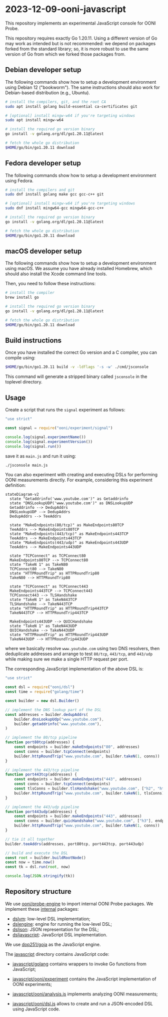 # 2023-12-09-ooni-javascript

This repository implements an experimental JavaScript console for OONI Probe.

This repository requires exactly Go 1.20.11. Using a different version of Go may work
as intended but is not recommended: we depend on packages forked from the standard library; so, it
is more robust to use the same version of Go from which we forked those packages from.

## Debian developer setup

The following commands show how to setup a development environment using Debian 12 ("bookworm"). The
same instructions should also work for Debian-based distribution (e.g., Ubuntu).

```bash
# install the compilers, git, and the root CA
sudo apt install golang build-essential ca-certificates git

# [optional] install mingw-w64 if you're targeting windows
sudo apt install mingw-w64

# install the required go version binary
go install -v golang.org/dl/go1.20.11@latest

# fetch the whole go distribution
$HOME/go/bin/go1.20.11 download
```

## Fedora developer setup

The following commands show how to setup a development environment using Fedora.

```bash
# install the compilers and git
sudo dnf install golang make gcc gcc-c++ git

# [optional] install mingw-w64 if you're targeting windows
sudo dnf install mingw64-gcc mingw64-gcc-c++

# install the required go version binary
go install -v golang.org/dl/go1.20.11@latest

# fetch the whole go distribution
$HOME/go/bin/go1.20.11 download
```

## macOS developer setup

The following commands show how to setup a development environment using macOS. We assume you
have already installed Homebrew, which should also install the Xcode command line tools.

Then, you need to follow these instructions:

```bash
# install the compiler
brew install go

# install the required go version binary
go install -v golang.org/dl/go1.20.11@latest

# fetch the whole go distribution
$HOME/go/bin/go1.20.11 download
```

## Build instructions

Once you have installed the correct Go version and a C compiler, you can compile using:

```bash
$HOME/go/bin/go1.20.11 build -v -ldflags '-s -w' ./cmd/jsconsole
```

This command will generate a stripped binary called `jsconsole` in the toplevel directory.

## Usage

Create a script that runs the `signal` experiment as follows:

```JavaScript
"use strict"

const signal = require("ooni/experiment/signal")

console.log(signal.experimentName())
console.log(signal.experimentVersion())
console.log(signal.run())
```

save it as `main.js` and run it using:

```bash
./jsconsole main.js
```

You can also experiment with creating and executing DSLs for performing
OONI measurements directly. For example, considering this experiment definition:

```mermaid
stateDiagram-v2
  state "Getaddrinfo('www.youtube.com')" as Getaddrinfo
  state "DNSLookupUDP('www.youtube.com')" as DNSLookupUDP
  Getaddrinfo --> DedupAddrs
  DNSLookupUDP --> DedupAddrs
  DedupAddrs --> TeeAddrs

  state "MakeEndpoints(80/tcp)" as MakeEndpoints80TCP
  TeeAddrs --> MakeEndpoints80TCP
  state "MakeEndpoints(443/tcp)" as MakeEndpoints443TCP
  TeeAddrs --> MakeEndpoints443TCP
  state "MakeEndpoints(443/udp)" as MakeEndpoints443UDP
  TeeAddrs --> MakeEndpoints443UDP

  state "TCPConnect" as TCPConnect80
  MakeEndpoints80TCP --> TCPConnect80
  state "TakeN 1" as TakeN80
  TCPConnect80 --> TakeN80
  state "HTTPRoundTrip" as HTTPRoundTrip80
  TakeN80 --> HTTPRoundTrip80

  state "TCPConnect" as TCPConnect443
  MakeEndpoints443TCP --> TCPConnect443
  TCPConnect443 --> TLSHandshake
  state "TakeN 1" as TakeN443TCP
  TLSHandshake --> TakeN443TCP
  state "HTTPRoundTrip" as HTTPRoundTrip443TCP
  TakeN443TCP --> HTTPRoundTrip443TCP

  MakeEndpoints443UDP --> QUICHandshake
  state "TakeN 1" as TakeN443UDP
  QUICHandshake --> TakeN443UDP
  state "HTTPRoundTrip" as HTTPRoundTrip443UDP
  TakeN443UDP --> HTTPRoundTrip443UDP
```

where we basically resolve `www.youtube.com` using two DNS resolvers, then
deduplicate addresses and arrange to test `80/tcp`, `443/tcp`, and `443/udp`
while making sure we make a single HTTP request per port.

The corresponding JavaScript implementation of the above DSL is:

```JavaScript
"use strict"

const dsl = require("ooni/dsl")
const time = require("golang/time")

const builder = new dsl.Builder()

// implement the DNS lookup part of the DSL
const addresses = builder.dedupAddrs(
	builder.dnsLookupUdp("www.youtube.com"),
	builder.getaddrinfo("www.youtube.com"),
)

// implement the 80/tcp pipeline
function port80tcp(addresses) {
	const endpoints = builder.makeEndpoints("80", addresses)
	const conns = builder.tcpConnect(endpoints)
	builder.httpRoundTrip("www.youtube.com", builder.takeN(1, conns))
}

// implement the 443/tcp pipeline
function port443tcp(addresses) {
	const endpoints = builder.makeEndpoints("443", addresses)
	const conns = builder.tcpConnect(endpoints)
	const tlsConns = builder.tlsHandshake("www.youtube.com", ["h2", "http1/1.1"], conns)
	builder.httpRoundTrip("www.youtube.com", builder.takeN(1, tlsConns))
}

// implement the 443/udp pipeline
function port443udp(addresses) {
	const endpoints = builder.makeEndpoints("443", addresses)
	const conns = builder.quicHandshake("www.youtube.com", ["h3"], endpoints)
	builder.httpRoundTrip("www.youtube.com", builder.takeN(1, conns))
}

// tie it all together
builder.teeAddrs(addresses, port80tcp, port443tcp, port443udp)

// build and execute the DSL
const root = builder.buildRootNode()
const now = time.now()
const tk = dsl.run(root, now)

console.log(JSON.stringify(tk))
```

## Repository structure

We use [ooni/probe-engine](https://github.com/ooni/probe-engine) to import
internal OONI Probe packages. We implement these [internal](internal) packages:

* [dslvm](internal/dslvm/): low-level DSL implementation;
* [dslengine](internal/dslengine/): engine for running the low-level DSL;
* [dsljson](internal/dsljson/): JSON representation for the DSL;
* [dsljavascript](internal/dsljavascript/): JavaScript DSL implementation.

We use [dop251/goja](https://github.com/dop251/goja) as the JavaScript engine.

The [javascript](javascript) directory contains JavaScript code:

* [javascript/golang](javascript/golang/) contains wrappers to invoke
Go functions from JavaScript;

* [javascript/ooni/experiment](javascript/ooni/experiment/) contains
the JavaScript implementation of OONI experiments;

* [javascript/ooni/analysis.js](javascript/ooni/analysis.js) implements
analyzing OONI measurements;

* [javascript/ooni/dsl.js](javascript/ooni/dsl.js) allows to create
and run a JSON-encoded DSL using JavaScript code.
